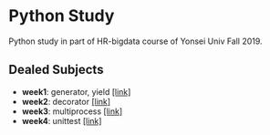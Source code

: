 # Python Study
Python study in part of HR-bigdata course of Yonsei Univ Fall 2019.

## Dealed Subjects
- **week1**: generator, yield [[link]](https://github.com/yeomko22/python_study/blob/master/week1_generator.ipynb)
- **week2**: decorator [[link]](https://github.com/yeomko22/python_study/blob/master/week2_decorator.ipynb)
- **week3**: multiprocess [[link]](https://github.com/yeomko22/python_study/blob/master/week3_multiprocess.ipynb)
- **week4**: unittest [[link]](https://github.com/yeomko22/python_study/blob/master/week4_unittest.ipynb)
